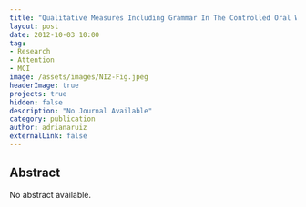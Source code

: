 ```yaml
---
title: "Qualitative Measures Including Grammar In The Controlled Oral Word Association Test For Healthy Older Adults. In: The 2012 International Neuropsychological Society Mid-Year …"
layout: post
date: 2012-10-03 10:00
tag: 
- Research
- Attention
- MCI
image: /assets/images/NI2-Fig.jpeg
headerImage: true
projects: true
hidden: false
description: "No Journal Available"
category: publication
author: adrianaruiz
externalLink: false
---
```


## Abstract
No abstract available.
